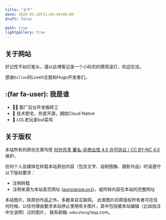 ```yaml
---
title: "关于"
date: 2020-03-20T11:04:49+08:00
draft: false

math: true
lightgallery: true
---
```


## 关于网站
好记性不如烂笔头，谨以此博客记录一个小码农的摸爬滚打，欢迎交流。

感谢`Dillon`的LoveIt主题和Hugo开发者们。

## :(far fa-user): 我是谁
- :man_technologist: 鹅厂后台开发搬砖工
- :seedling: 技术肥宅，热爱开源，拥抱Cloud Native
- :rofl: LOL老玩家but菜鸡

## 关于版权
本站所有的原创文章均受 [创作共享 署名-非商业性 4.0 许可协议 / CC BY-NC 4.0](https://creativecommons.org/licenses/by-nc/4.0/) 保护。

任何个人及媒体在转载本站原创内容（包含文字、自制图像、摄影作品）时请遵守以下版权要求：

- 注明转载
- 注明来源为本站首页网址 ([auroranow.xyz](http://auroranow.xyz))，或所转内容在本站的完整网址

本站图片，除原创作品之外，多数来自互联网。 此类图片的原版权所有者可在任何时候、以任何理由要求本站停止使用有关图片，其中包括被本站编辑（比如加注中文说明）过的图片， 联系邮箱: `edenzhong7@qq`.com。